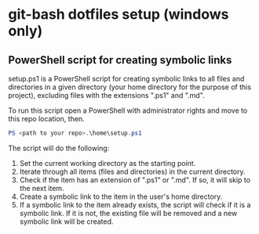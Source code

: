 # git-bash dotfiles setup (windows only)
## PowerShell script for creating symbolic links

setup.ps1 is a PowerShell script for creating symbolic links to all files and directories in a given directory (your home directory for the purpose of this project), excluding files with the extensions ".ps1" and ".md". 

To run this script open a PowerShell with administrator rights and move to this repo location, then.

```powershell
PS <path to your repo>.\home\setup.ps1
```

The script will do the following:

1. Set the current working directory as the starting point.
2. Iterate through all items (files and directories) in the current directory.
3. Check if the item has an extension of ".ps1" or ".md". If so, it will skip to the next item.
4. Create a symbolic link to the item in the user's home directory.
5. If a symbolic link to the item already exists, the script will check if it is a symbolic link. If it is not, the existing file will be removed and a new symbolic link will be created.
